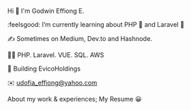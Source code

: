       
         
Hi 👋 I'm Godwin Effiong E.

:feelsgood:  I’m currently learning about PHP 🐘 and Laravel 💙

✍️  Sometimes on Medium, Dev.to and Hashnode.

👨‍💻  PHP. Laravel. VUE. SQL. AWS

🦄  Building EvicoHoldings

✉️  udofia_effiong@yahoo.com

About my work & experiences; My Resume :grinning:
